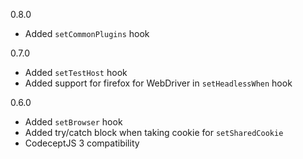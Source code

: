 0.8.0

* Added `setCommonPlugins` hook

0.7.0

* Added `setTestHost` hook
* Added support for firefox for WebDriver in `setHeadlessWhen` hook

0.6.0

* Added `setBrowser` hook
* Added try/catch block when taking cookie for `setSharedCookie`
* CodeceptJS 3 compatibility
